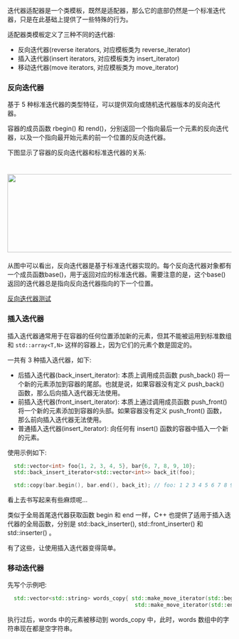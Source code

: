 
迭代器适配器是一个类模板，既然是适配器，那么它的底部仍然是一个标准迭代器，只是在此基础上提供了一些特殊的行为。

适配器类模板定义了三种不同的迭代器:
- 反向迭代器(reverse iterators, 对应模板类为 reverse_iterator)
- 插入迭代器(insert iterators, 对应模板类为 insert_iterator)
- 移动迭代器(move iterators, 对应模板类为 move_iterator)


### 反向迭代器

基于 5 种标准迭代器的类型特征，可以提供双向或随机迭代器版本的反向迭代器。

容器的成员函数 rbegin() 和 rend()，分别返回一个指向最后一个元素的反向迭代器，以及一个指向最开始元素的前一个位置的反向迭代器。

下图显示了容器的反向迭代器和标准迭代器的关系:

<h1 align="center">
    <img width="518" height="176" src="img/iterator-1.png">
</h1>

从图中可以看出，反向迭代器是基于标准迭代器实现的。每个反向迭代器对象都有一个成员函数base()，用于返回对应的标准迭代器。需要注意的是，这个base()返回的迭代器总是指向反向迭代器指向的下一个位置。

[反向迭代器测试](t/04_reverse_iterator.cpp)


### 插入迭代器

插入迭代器通常用于在容器的任何位置添加新的元素，但其不能被运用到标准数组和 `std::array<T,N>` 这样的容器上，因为它们的元素个数是固定的。

一共有 3 种插入迭代器，如下:
- 后插入迭代器(back_insert_iterator): 本质上调用成员函数 push_back() 将一个新的元素添加到容器的尾部。也就是说，如果容器没有定义 push_back() 函数，那么后向插入迭代器无法使用。
- 前插入迭代器(front_insert_iterator): 本质上通过调用成员函数 push_front() 将一个新的元素添加到容器的头部。如果容器没有定义 push_front() 函数，那么前向插入迭代器无法使用。
- 普通插入迭代器(insert_iterator): 向任何有 insert() 函数的容器中插入一个新的元素。

使用示例如下:
```c++
  std::vector<int> foo{1, 2, 3, 4, 5}, bar{6, 7, 8, 9, 10};
  std::back_insert_iterator<std::vector<int>> back_it(foo);

  std::copy(bar.begin(), bar.end(), back_it); // foo: 1 2 3 4 5 6 7 8 9 10
```

看上去书写起来有些麻烦呢...

类似于全局首尾迭代器获取函数 begin 和 end 一样，C++ 也提供了适用于插入迭代器的全局函数，分别是 std::back_inserter(), std::front_inserter() 和 std::inserter() 。

有了这些，让使用插入迭代器变得简单。


### 移动迭代器

先写个示例吧:
```c++
  std::vector<std::string> words_copy{ std::make_move_iterator(std::begin(words)),
                                        std::make_move_iterator(std::end(words)) };
```
执行过后，words 中的元素被移动到 words_copy 中，此时，words 数组中的字符串现在都是空字符串。
